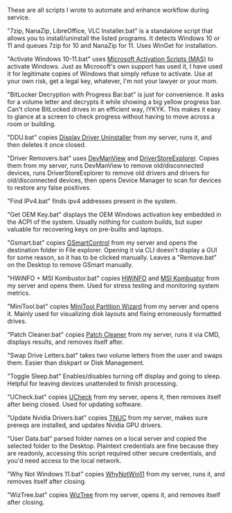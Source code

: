 These are all scripts I wrote to automate and enhance workflow during service.

"7zip, NanaZip, LibreOffice, VLC Installer.bat" is a standalone script that allows you to install/uninstall the listed programs. It detects Windows 10 or 11 and queues 7zip for 10 and NanaZip for 11. Uses WinGet for installation.

"Activate Windows 10-11.bat" uses [Microsoft Activation Scripts (MAS)](https://github.com/massgravel/Microsoft-Activation-Scripts) to activate Windows. Just as Microsoft's own support has used it, I have used it for legitimate copies of Windows that simply refuse to activate.
Use at your own risk, get a legal key, whatever, I'm not your lawyer or your mom.

"BitLocker Decryption with Progress Bar.bat" is just for convenience. It asks for a volume letter and decrypts it while showing a big yellow progress bar. Can't clone BitLocked drives in an efficient way, IYKYK. This makes it easy to glance at a screen to check progress without
having to move across a room or building.

"DDU.bat" copies [Display Driver Uninstaller](https://www.wagnardsoft.com/display-driver-uninstaller-ddu) from my server, runs it, and then deletes it once closed.

"Driver Removers.bat" uses [DevManView](https://www.nirsoft.net/utils/device_manager_view.html) and [DriverStoreExplorer](https://github.com/lostindark/DriverStoreExplorer/tree/v0.12.127). Copies them from my server, runs DevManView to remove old/disconnected devices,
runs DriverStoreExplorer to remove old drivers and drivers for old/disconnected devices, then opens Device Manager to scan for devices to restore any false positives.

"Find IPv4.bat" finds ipv4 addresses present in the system.

"Get OEM Key.bat" displays the OEM Windows activation key embedded in the ACPI of the system. Usually nothing for custom builds, but super valuable for recovering keys on pre-builts and laptops.

"Gsmart.bat" copies [GSmartControl](https://gsmartcontrol.shaduri.dev/) from my server and opens the destination folder in File explorer. Opening it via CLI doesn't display a GUI for some reason, so it has to be clicked manually. Leaves a "Remove.bat"
on the Desktop to remove GSmart manually.

"HWiNFO + MSI Kombustor.bat" copies [HWiNFO](https://www.hwinfo.com/) and [MSI Kombustor](https://geeks3d.com/furmark/kombustor/) from my server and opens them. Used for stress testing and monitoring system metrics.

"MiniTool.bat" copies [MiniTool Partition Wizard](https://www.partitionwizard.com/) from my server and opens it. Mainly used for visualizing disk layouts and fixing erroneously formatted drives.

"Patch Cleaner.bat" copies [Patch Cleaner](https://www.homedev.com.au/free/patchcleaner) from my server, runs it via CMD, displays results, and removes itself after.

"Swap Drive Letters.bat" takes two volume letters from the user and swaps them. Easier than diskpart or Disk Management.

"Toggle Sleep.bat" Enables/disables turning off display and going to sleep. Helpful for leaving devices unattended to finish processing.

"UCheck.bat" copies [UCheck](https://www.adlice.com/ucheck/) from my server, opens it, then removes itself after being closed. Used for updating software.

"Update Nvidia Drivers.bat" copies [TNUC](https://github.com/ElPumpo/TinyNvidiaUpdateChecker) from my server, makes sure prereqs are installed, and updates Nvidia GPU drivers.

"User Data.bat" parsed folder names on a local server and copied the selected folder to the Desktop. Plaintext credentials are fine because they are readonly, accessing this script required other secure credentials, and you'd need access to the local network.

"Why Not Windows 11.bat" copies [WhyNotWin11](https://whynotwin11.com/) from my server, runs it, and removes itself after closing.

"WizTree.bat" copies [WizTree](https://diskanalyzer.com/) from my server, opens it, and removes itself after closing.
